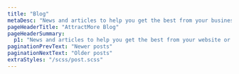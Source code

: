 ```yaml
---
title: "Blog"
metaDesc: "News and articles to help you get the best from your business website or online shop. More articles are added on a regular basis so do check back for more."
pageHeaderTitle: "AttractMore Blog"
pageHeaderSummary:
  p1: "News and articles to help you get the best from your website or online shop."
paginationPrevText: "Newer posts"
paginationNextText: "Older posts"
extraStyles: "/scss/post.scss"
---
```

